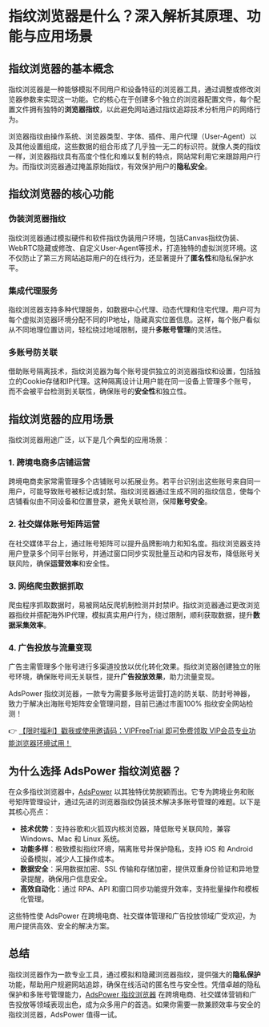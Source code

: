 # 指纹浏览器是什么？深入解析其原理、功能与应用场景

## 指纹浏览器的基本概念

指纹浏览器是一种能够模拟不同用户和设备特征的浏览器工具，通过调整或修改浏览器参数来实现这一功能。它的核心在于创建多个独立的浏览器配置文件，每个配置文件拥有独特的**浏览器指纹**，以此避免网站通过指纹追踪技术分析用户的网络行为。

浏览器指纹由操作系统、浏览器类型、字体、插件、用户代理（User-Agent）以及其他设置组成，这些数据的组合形成了几乎独一无二的标识符。就像人类的指纹一样，浏览器指纹具有高度个性化和难以复制的特点，网站常利用它来跟踪用户行为。而指纹浏览器通过掩盖原始指纹，有效保护用户的**隐私安全**。

## 指纹浏览器的核心功能

### 伪装浏览器指纹

指纹浏览器通过模拟硬件和软件指纹伪装用户环境，包括Canvas指纹伪装、WebRTC隐藏或修改、自定义User-Agent等技术，打造独特的虚拟浏览环境。这不仅防止了第三方网站追踪用户的在线行为，还显著提升了**匿名性**和隐私保护水平。

### 集成代理服务

指纹浏览器支持多种代理服务，如数据中心代理、动态代理和住宅代理。用户可为每个虚拟浏览器环境分配不同的IP地址，隐藏真实位置信息。这样，每个账户看似从不同地理位置访问，轻松绕过地域限制，提升**多账号管理**的灵活性。

### 多账号防关联

借助账号隔离技术，指纹浏览器为每个账号提供独立的浏览器指纹和设置，包括独立的Cookie存储和IP代理。这种隔离设计让用户能在同一设备上管理多个账号，而不会被平台检测到关联性，确保账号的**安全性**和独立性。

## 指纹浏览器的应用场景

指纹浏览器用途广泛，以下是几个典型的应用场景：

### 1. 跨境电商多店铺运营

跨境电商卖家常需管理多个店铺账号以拓展业务。若平台识别出这些账号来自同一用户，可能导致账号被标记或封禁。指纹浏览器通过生成不同的指纹信息，使每个店铺看似由不同设备和位置登录，避免关联检测，保障**账号安全**。

### 2. 社交媒体账号矩阵运营

在社交媒体平台上，通过账号矩阵可以提升品牌影响力和知名度。指纹浏览器支持用户登录多个同平台账号，并通过窗口同步实现批量互动和内容发布，降低账号关联风险，确保**运营效率**和安全性。

### 3. 网络爬虫数据抓取

爬虫程序抓取数据时，易被网站反爬机制检测并封禁IP。指纹浏览器通过更改浏览器指纹并搭配海外IP代理，模拟真实用户行为，绕过限制，顺利获取数据，提升**数据采集效率**。

### 4. 广告投放与流量变现

广告主需管理多个账号进行多渠道投放以优化转化效果。指纹浏览器创建独立的账号环境，确保账号间无关联性，提升**广告投放效果**，助力流量变现。

AdsPower 指纹浏览器，一款专为需要多账号运营打造的防关联、防封号神器，致力于解决出海账号矩阵安全管理问题，目前已通过市面100% 指纹安全网站检测！

👉 [【限时福利】戳我或使用邀请码：VIPFreeTrial 即可免费领取 VIP会员专业功能浏览器环境试用！](https://bit.ly/adspower_free)

## 为什么选择 AdsPower 指纹浏览器？

在众多指纹浏览器中，[AdsPower](https://bit.ly/adspower_free) 以其独特优势脱颖而出。它专为跨境业务和账号矩阵管理设计，通过先进的浏览器指纹伪装技术解决多账号管理的难题。以下是其核心亮点：

- **技术优势**：支持谷歌和火狐双内核浏览器，降低账号关联风险，兼容 Windows、Mac 和 Linux 系统。
- **功能多样**：极致模拟指纹环境，隔离账号并保护隐私，支持 iOS 和 Android 设备模拟，减少人工操作成本。
- **数据安全**：采用数据加密、SSL 传输和存储加密，提供双重身份验证和异地登录提醒，确保用户信息安全。
- **高效自动化**：通过 RPA、API 和窗口同步功能提升效率，支持批量操作和模板化管理。

这些特性使 AdsPower 在跨境电商、社交媒体管理和广告投放领域广受欢迎，为用户提供高效、安全的解决方案。

## 总结

指纹浏览器作为一款专业工具，通过模拟和隐藏浏览器指纹，提供强大的**隐私保护**功能，帮助用户规避网站追踪，确保在线活动的匿名性与安全性。凭借卓越的隐私保护和多账号管理能力，[AdsPower 指纹浏览器](https://bit.ly/adspower_free) 在跨境电商、社交媒体营销和广告投放等领域表现出色，成为众多用户的首选。如果你需要一款兼顾效率与安全的指纹浏览器，AdsPower 值得一试。